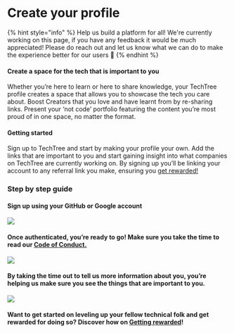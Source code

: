 # Create your profile

{% hint style="info" %}
Help us build a platform for all! We're currently working on this page, if you have any feedback it would be much appreciated! Please do reach out and let us know what we can do to make the experience better for our users 🎉
{% endhint %}

#### Create a space for the tech that is important to you

Whether you’re here to learn or here to share knowledge, your TechTree profile creates a space that allows you to showcase the tech you care about. Boost Creators that you love and have learnt from by re-sharing links. Present your ‘not code’ portfolio featuring the content you’re most proud of in one space, no matter the format.

#### Getting started

Sign up to TechTree and start by making your profile your own. Add the links that are important to you and start gaining insight into what companies on TechTree are currently working on. By signing up you’ll be linking your account to any referral link you make, ensuring you [get rewarded!](getting-rewarded.md)

### Step by step guide

#### Sign up using your GitHub or Google account

![](https://lh5.googleusercontent.com/yTLS7cRgm08O3YEOc0hXJ5hl-RL9n75EqbfijltuC4Wxs1nDqm2B2EOB6uv-bY6hXCBfuuGRvvKUVAZatvZUE9E7a7HARgQta5d6sZrv46atB-plZVKucoYSe\_1q7F4KA8D9Ua6j)

#### Once authenticated, you’re ready to go! Make sure you take the time to read our [Code of Conduct.](../faqs-1/code-of-conduct.md)

![](https://lh6.googleusercontent.com/MTP\_UqNcyIabjMht3f4wWfYNdy-V2H\_-qycXG4GSjpKk1Qxpt7jQWK0UCY28HbQqI6vbKSSewqZidrlT1sO0IV12S3y1XCZpMntnlFKILVaXbVKxwFPpuoXWyfu7S5i6kYmnaQIT)

#### By taking the time out to tell us more information about you, you’re helping us make sure you see the things that are important to you.

![](https://lh3.googleusercontent.com/X4gHQemgy3y\_YzWbY-FAdZhZyANONfuuUTY\_\_bvXfp9wCECZAObkD9zzGsNqQqn63iEWx3nsPA7csKCu42HiujyFPHXIFs39tnYh6KYvkYn6So32uabWiYsS-YL90fY1\_D2uC82E)

#### Want to get started on leveling up your fellow technical folk and get rewarded for doing so? Discover how on [Getting rewarded](getting-rewarded.md)!

